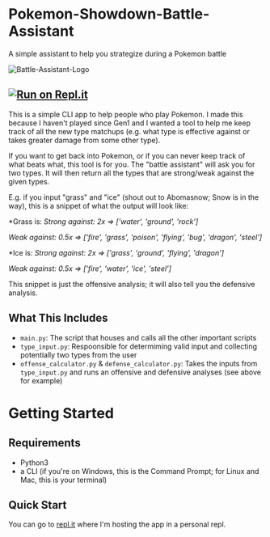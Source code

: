 # Pokemon-Showdown-Battle-Assistant

A simple assistant to help you strategize during a Pokemon battle

![Battle-Assistant-Logo](https://user-images.githubusercontent.com/56422761/268390826-51329e3f-cbb9-47bb-9e40-2bf7b1706891.png)

<!-- Replit badge -->

## [![Run on Repl.it](https://repl.it/badge/github/Lito_Frito/Pokemon-Showdown-Battle-Assistant)](https://replit.com/@Lito-Frito/Pokemon-Showdown-Battle-Assistant)

This is a simple CLI app to help people who play Pokemon. I made this because I haven't played since Gen1 and I wanted a tool to help me keep track of all the new type matchups (e.g. what type is effective against or takes greater damage from some other type).

If you want to get back into Pokemon, or if you can never keep track of what beats what, this tool is for you. The "battle assistant" will ask you for two types. It will then return all the types that are strong/weak against the given types.

E.g. if you input "grass" and "ice" (shout out to Abomasnow; Snow is in the way), this is a snippet of what the output will look like:

*Grass is:
*Strong against: 2x => ['water', 'ground', 'rock']*

*Weak against: 0.5x => ['fire', 'grass', 'poison', 'flying', 'bug', 'dragon', 'steel']*

*Ice is:
*Strong against: 2x => ['grass', 'ground', 'flying', 'dragon']*

*Weak against: 0.5x => ['fire', 'water', 'ice', 'steel']*

This snippet is just the offensive analysis; it will also tell you the defensive analysis.

## What This Includes

- `main.py`: The script that houses and calls all the other important scripts
- `type_input.py`: Respoonsible for determiming valid input and collecting potentially two types from the user
- `offense_calculator.py` & `defense_calculator.py`: Takes the inputs from `type_input.py` and runs an offensive and defensive analyses (see above for example)

# Getting Started

## Requirements

- Python3
- a CLI (if you're on Windows, this is the Command Prompt; for Linux and Mac, this is your terminal)

## Quick Start

You can go to [repl.it](https://replit.com/@Lito-Frito/Pokemon-Showdown-Battle-Assistant) where I'm hosting the app in a personal repl.
